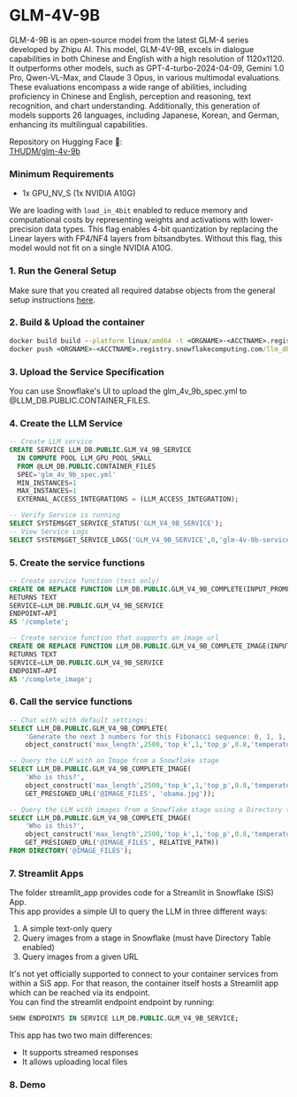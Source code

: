 # GLM-4V-9B
GLM-4-9B is an open-source model from the latest GLM-4 series developed by Zhipu AI. This model, GLM-4V-9B, excels in dialogue capabilities in both Chinese and English with a high resolution of 1120x1120. It outperforms other models, such as GPT-4-turbo-2024-04-09, Gemini 1.0 Pro, Qwen-VL-Max, and Claude 3 Opus, in various multimodal evaluations. These evaluations encompass a wide range of abilities, including proficiency in Chinese and English, perception and reasoning, text recognition, and chart understanding. Additionally, this generation of models supports 26 languages, including Japanese, Korean, and German, enhancing its multilingual capabilities.

Repository on Hugging Face 🤗:  
[THUDM/glm-4v-9b](https://huggingface.co/THUDM/glm-4v-9b/blob/main/README_en.md)

### Minimum Requirements
* 1x GPU_NV_S (1x NVIDIA A10G)

We are loading with `load_in_4bit` enabled to reduce memory and computational costs by representing weights and activations with lower-precision data types.
This flag enables 4-bit quantization by replacing the Linear layers with FP4/NF4 layers from bitsandbytes. 
Without this flag, this model would not fit on a single NVIDIA A10G.

### 1. Run the General Setup
Make sure that you created all required databse objects from the general setup instructions [here](https://github.com/michaelgorkow/scs_llm_zoo/blob/main/README.md).

### 2. Build & Upload the container
```cmd
docker build build --platform linux/amd64 -t <ORGNAME>-<ACCTNAME>.registry.snowflakecomputing.com/llm_db/public/image_repository/glm_4v_9b_service:latest .
docker push <ORGNAME>-<ACCTNAME>.registry.snowflakecomputing.com/llm_db/public/image_repository/glm_4v_9b_service:latest
```

### 3. Upload the Service Specification
You can use Snowflake's UI to upload the glm_4v_9b_spec.yml to @LLM_DB.PUBLIC.CONTAINER_FILES.  

### 4. Create the LLM Service
```sql
-- Create LLM service
CREATE SERVICE LLM_DB.PUBLIC.GLM_V4_9B_SERVICE
  IN COMPUTE POOL LLM_GPU_POOL_SMALL
  FROM @LLM_DB.PUBLIC.CONTAINER_FILES
  SPEC='glm_4v_9b_spec.yml'
  MIN_INSTANCES=1
  MAX_INSTANCES=1
  EXTERNAL_ACCESS_INTEGRATIONS = (LLM_ACCESS_INTEGRATION);

-- Verify Service is running
SELECT SYSTEM$GET_SERVICE_STATUS('GLM_V4_9B_SERVICE');
-- View Service Logs
SELECT SYSTEM$GET_SERVICE_LOGS('GLM_V4_9B_SERVICE',0,'glm-4v-9b-service-container');
```

### 5. Create the service functions
```sql
-- Create service function (text only)
CREATE OR REPLACE FUNCTION LLM_DB.PUBLIC.GLM_V4_9B_COMPLETE(INPUT_PROMPT TEXT, GENERATION_ARGS OBJECT)
RETURNS TEXT
SERVICE=LLM_DB.PUBLIC.GLM_V4_9B_SERVICE
ENDPOINT=API
AS '/complete';

-- Create service function that supports an image url
CREATE OR REPLACE FUNCTION LLM_DB.PUBLIC.GLM_V4_9B_COMPLETE_IMAGE(INPUT_PROMPT TEXT, GENERATION_ARGS OBJECT, IMAGE_URL TEXT)
RETURNS TEXT
SERVICE=LLM_DB.PUBLIC.GLM_V4_9B_SERVICE
ENDPOINT=API
AS '/complete_image';
```

### 6. Call the service functions
```sql
-- Chat with with default settings:
SELECT LLM_DB.PUBLIC.GLM_V4_9B_COMPLETE(
    'Generate the next 3 numbers for this Fibonacci sequence: 0, 1, 1, 2.', 
    object_construct('max_length',2500,'top_k',1,'top_p',0.8,'temperature',0.8)) AS RESPONSE;

-- Query the LLM with an Image from a Snowflake stage
SELECT LLM_DB.PUBLIC.GLM_V4_9B_COMPLETE_IMAGE(
    'Who is this?', 
    object_construct('max_length',2500,'top_k',1,'top_p',0.8,'temperature',0.8), 
    GET_PRESIGNED_URL('@IMAGE_FILES', 'obama.jpg'));

-- Query the LLM with images from a Snowflake stage using a Directory table
SELECT LLM_DB.PUBLIC.GLM_V4_9B_COMPLETE_IMAGE(
    'Who is this?', 
    object_construct('max_length',2500,'top_k',1,'top_p',0.8,'temperature',0.8), 
    GET_PRESIGNED_URL('@IMAGE_FILES', RELATIVE_PATH))
FROM DIRECTORY('@IMAGE_FILES');
```

### 7. Streamlit Apps
The folder streamlit_app provides code for a Streamlit in Snowflake (SiS) App.  
This app provides a simple UI to query the LLM in three different ways:  
1. A simple text-only query
2. Query images from a stage in Snowflake (must have Directory Table enabled)
3. Query images from a given URL

It's not yet officially supported to connect to your container services from within a SiS app.
For that reason, the container itself hosts a Streamlit app which can be reached via its endpoint.  
You can find the streamlit endpoint endpoint by running:
```sql
SHOW ENDPOINTS IN SERVICE LLM_DB.PUBLIC.GLM_V4_9B_SERVICE;
```
This app has two two main differences:  
* It supports streamed responses
* It allows uploading local files

### 8. Demo
